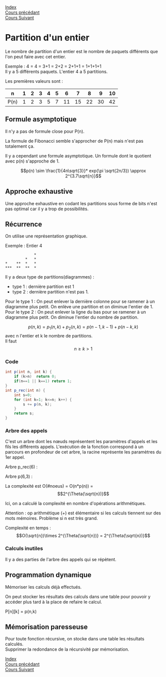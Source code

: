 <script type="text/javascript" src="https://cdnjs.cloudflare.com/ajax/libs/mathjax/2.7.7/latest.js?config=TeX-MML-AM_CHTML"></script>
<script src="https://cdnjs.cloudflare.com/ajax/libs/viz.js/2.1.2/viz.js"></script>
<script src="https://cdnjs.cloudflare.com/ajax/libs/viz.js/2.1.2/full.render.js"></script>
<script>var viz = new Viz();</script>

[Index](./index.md)  
[Cours précédant](./cours_2.md)  
[Cours Suivant](./cours_4.md)

# Partition d'un entier

Le nombre de partition d'un entier est le nombre de paquets différents que l'on peut faire avec cet entier.

Exemple : 4 = 4 = 3+1 = 2+2 = 2+1+1 = 1+1+1+1  
Il y a 5 différents paquets. L'entier 4 a 5 partitions.

Les premières valeurs sont :

|n|1|2|3|4|5|6|7|8|9|10|
|-|-|-|-|-|-|-|-|-|-|-|
|P(n)|1|2|3|5|7|11|15|22|30|42|

## Formule asymptotique

Il n'y a pas de formule close pour P(n).

La formule de Fibonacci semble s'approcher de P(n) mais n'est pas totalement ça.

Il y a cependant une formule asymptotique. Un formule dont le quotient avec p(n) s'approche de 1.

$$p(n) \sim \frac{1}{4n\sqrt{3}}* exp(\pi \sqrt{2n/3}) \approx 2^{3.7\sqrt{n}}$$

## Approche exhaustive

Une approche exhaustive en codant les partitions sous forme de bits n'est pas optimal car il y a trop de possibilités.

## Récurrence

On utilise une représentation graphique.

Exemple : Entier 4
```
             *
         *   *
*    **  *   *
***  **  **  *
```

Il y a deux type de partitions(diagrammes) :
- type 1 : dernière partition est 1
- type 2 : dernière partition n'est pas 1.

Pour le type 1 : On peut enlever la dernière colonne pour se ramener à un diagramme plus petit. On enlève une partition et on diminue l'entier de 1.  
Pour le type 2 : On peut enlever la ligne du bas pour se ramener à un diagramme plus petit. On diminue l'entier du nombre de partition.

$$p(n,k) = p_1(n,k) + p_2(n,k) = p(n-1,k-1)+p(n-k, k)$$
avec n l'entier et k le nombre de partitions.  
Il faut $$n \ge k > 1$$

### Code

```java
int p(int n, int k) {
	if (k>n)  return 0;
	if(n==1 || k==1) return 1;
}
int p_rec(int n) {
	int s=0;
	for (int k=1; k<=n; k++) {
		s += p(n, k);
	}
	return s;
}
```

### Arbre des appels

C'est un arbre dont les nœuds représentent les paramètres d'appels et les fils les différents appels. L'exécution de la fonction correspond à un parcours en profondeur de cet arbre, la racine représente les paramètres du 1er appel.

Arbre p_rec(6) :

<div id="prec6"></div>
<script>
viz.renderSVGElement(` 
	digraph p_rec_6 {
		node [shape=none];
		graph [tooltip="p_rec(6)"];
		
		0 -> {1 2 3 4 5 6};
		
		0[label="6"]; 1[label="(6,1)"]; 2[label="(6,2)"]; 3[label="(6,3)"]; 4[label="(6,4)"]; 5[label="(6,5)"]; 6[label="(6,5)"];
	}
`).then(elem => document.getElementById("prec6").appendChild(elem)).catch(error=> console.log(error));
</script>

Arbre p(6,3) :
<div id="p63"></div>
<script>
viz.renderSVGElement(` 
	digraph p_6_3 {
		node [shape=none];
		graph [tooltip="p(6,3)"];
		
		A -> {B C};
		B -> {D E};
		E -> {F G};
		
		A[label="(6,3)"]; B[label="(5,2)"]; C[label="(3,3)"]; D[label="(4,1)"]; E[label="(3,2)"]; F[label="(2,1)"]; G[label="(1,2)"];
	}
`).then(elem => document.getElementById("p63").appendChild(elem)).catch(error=> console.log(error));
</script>

La complexité est O(#noeus) = O(n*p(n)) = $$2^{\Theta(\sqrt{n})}$$

Ici, on a calculé la complexité en nombre d'opérations arithmétiques.

Attention : op arithmétique (+) est élémentaire si les calculs tiennent sur des mots mémoires. Problème si n est très grand.

Complexité en temps : $$O(\sqrt{n})\times 2^{\Theta(\sqrt{n})} = 2^{\Theta(\sqrt{n})}$$

### Calculs inutiles

Il y a des parties de l'arbre des appels qui se répètent.


## Programmation dynamique

Mémoriser les calculs déjà effectués.

On peut stocker les résultats des calculs dans une table pour pouvoir y accéder plus tard à la place de refaire le calcul.

P[n][k] = p(n,k)

## Mémorisation paresseuse

Pour toute fonction récursive, on stocke dans une table les résultats calculés.  
Supprimer la redondance de la récursivité par mémorisation.

[Index](./index.md)  
[Cours précédant](./cours_2.md)  
[Cours Suivant](./cours_4.md)
